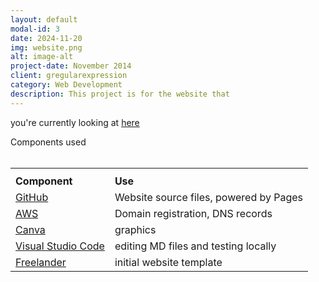 ```yaml
---
layout: default
modal-id: 3
date: 2024-11-20
img: website.png
alt: image-alt
project-date: November 2014
client: gregularexpression
category: Web Development
description: This project is for the website that 
---
```



you're currently looking at <a href="http://www.gregularexpression.com">here</a> <p>Components used <br /><br /> <table border="0"><th><tr><td><b>Component</b></td><td><b>Use</b></td></tr><tr><td><a href="https://www.github.com" target="_new">GitHub</td><td>Website source files, powered by Pages</td></tr><tr><td><a href="https://www.aws.com" target="_new">AWS</td><td>Domain registration, DNS records</td></tr><tr><td><a href="https://www.canva.com" target="_new">Canva</td><td>graphics</td></tr><tr><td><a href="https://code.visualstudio.com/" target="_new">Visual Studio Code</td><td> editing MD files and testing locally</td></tr><tr><td><a href="https://jeromelachaud.com/freelancer-theme/" target="_new">Freelander</td><td>initial website template</td></tr></table>